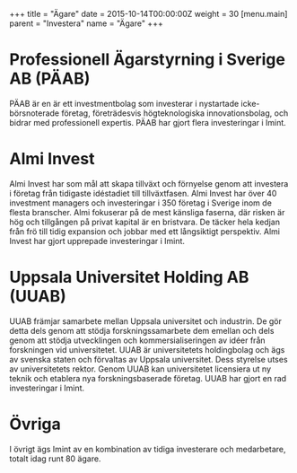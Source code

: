 +++
title = "Ägare"
date = 2015-10-14T00:00:00Z
weight = 30
[menu.main]
parent = "Investera"
name = "Ägare"
+++
# Professionell Ägarstyrning i Sverige AB (PÄAB)  
PÄAB är en är ett investmentbolag som investerar i nystartade icke-börsnoterade företag, företrädesvis högteknologiska innovationsbolag, och bidrar med professionell expertis. PÄAB har gjort flera investeringar i Imint.

# Almi Invest
Almi Invest har som mål att skapa tillväxt och förnyelse genom att investera i företag från tidigaste idéstadiet till tillväxtfasen. Almi Invest har över 40 investment managers och investeringar i 350 företag i Sverige inom de flesta branscher. Almi fokuserar på de mest känsliga faserna, där risken är hög och tillgången på privat kapital är en bristvara. De täcker hela kedjan från frö till tidig expansion och jobbar med ett långsiktigt perspektiv. Almi Invest har gjort upprepade investeringar i Imint.

# Uppsala Universitet Holding AB (UUAB)
UUAB  främjar samarbete mellan Uppsala universitet och industrin. De gör detta dels genom att stödja forskningssamarbete dem emellan och dels genom att stödja utvecklingen och kommersialiseringen av idéer från forskningen vid universitetet. UUAB är universitetets holdingbolag och ägs av svenska staten och förvaltas av Uppsala universitet. Dess styrelse utses av universitetets rektor. Genom UUAB kan universitetet licensiera ut ny teknik och etablera nya forskningsbaserade företag. UUAB har gjort en rad investeringar i Imint.

# Övriga
I övrigt ägs Imint av en kombination av tidiga investerare och medarbetare, totalt idag runt 80 ägare.
